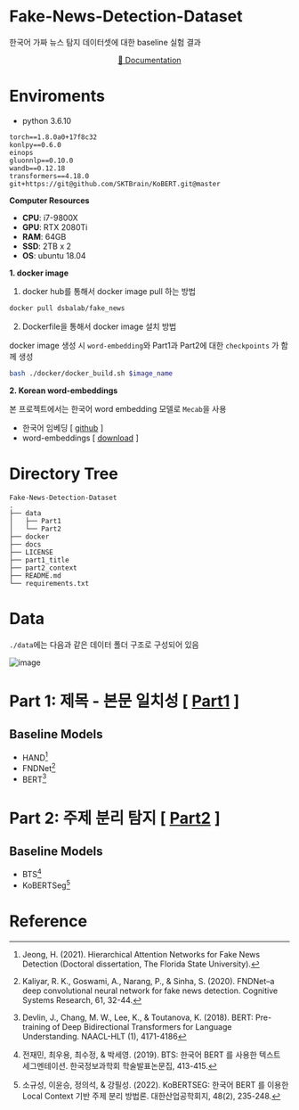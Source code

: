 # Fake-News-Detection-Dataset

한국어 가짜 뉴스 탐지 데이터셋에 대한 baseline 실험 결과

<div align="center">

[📘 Documentation](https://tootouch.github.io/Fake-News-Detection-Dataset/)

</div>

# Enviroments

- python 3.6.10

```
torch==1.8.0a0+17f8c32
konlpy==0.6.0
einops
gluonnlp==0.10.0
wandb==0.12.18
transformers==4.18.0
git+https://git@github.com/SKTBrain/KoBERT.git@master
```


**Computer Resources**
- **CPU**: i7-9800X
- **GPU**: RTX 2080Ti
- **RAM**: 64GB
- **SSD**: 2TB x 2
- **OS**: ubuntu 18.04

**1. docker image**

1. docker hub를 통해서 docker image pull 하는 방법

```bash
docker pull dsbalab/fake_news
```

2. Dockerfile을 통해서 docker image 설치 방법

docker image 생성 시 `word-embedding`와 Part1과 Part2에 대한 `checkpoints` 가 함께 생성

```bash
bash ./docker/docker_build.sh $image_name
```


**2. Korean word-embeddings**

본 프로젝트에서는 한국어 word embedding 모델로 `Mecab`을 사용

- 한국어 임베딩 [ [github](https://github.com/ratsgo/embedding) ]
- word-embeddings [ [download](https://drive.google.com/file/d/1FeGIbSz2E1A63JZP_XIxnGaSRt7AhXFf/view) ]


# Directory Tree

```
Fake-News-Detection-Dataset
.
├── data
│   ├── Part1
│   └── Part2
├── docker
├── docs
├── LICENSE
├── part1_title
├── part2_context
├── README.md
└── requirements.txt

```

# Data

`./data`에는 다음과 같은 데이터 폴더 구조로 구성되어 있음

![image](https://user-images.githubusercontent.com/37654013/208360905-da4841f0-27d4-46f5-9e99-2179e9773cb5.png)


# Part 1: 제목 - 본문 일치성 [ [Part1](https://github.com/TooTouch/Fake-News-Detection-Dataset/tree/0bb478f18ad83cec2104a6ff8eebe3ff9f7b4e7a/part1_title) ]

## Baseline Models

- HAND[^1]
- FNDNet[^2]
- BERT[^3]

# Part 2: 주제 분리 탐지 [ [Part2](https://github.com/TooTouch/Fake-News-Detection-Dataset/tree/0bb478f18ad83cec2104a6ff8eebe3ff9f7b4e7a/part2_context) ]
## Baseline Models

- BTS[^4]
- KoBERTSeg[^5]


# Reference

[^1]: Jeong, H. (2021). Hierarchical Attention Networks for Fake News Detection (Doctoral dissertation, The Florida State University).
[^2]: Kaliyar, R. K., Goswami, A., Narang, P., & Sinha, S. (2020). FNDNet–a deep convolutional neural network for fake news detection. Cognitive Systems Research, 61, 32-44.
[^3]: Devlin, J., Chang, M. W., Lee, K., & Toutanova, K. (2018). BERT: Pre-training of Deep Bidirectional Transformers for Language Understanding. NAACL-HLT (1), 4171-4186
[^4]: 전재민, 최우용, 최수정, & 박세영. (2019). BTS: 한국어 BERT 를 사용한 텍스트 세그멘테이션. 한국정보과학회 학술발표논문집, 413-415.
[^5]: 소규성, 이윤승, 정의석, & 강필성. (2022). KoBERTSEG: 한국어 BERT 를 이용한 Local Context 기반 주제 분리 방법론. 대한산업공학회지, 48(2), 235-248. 
